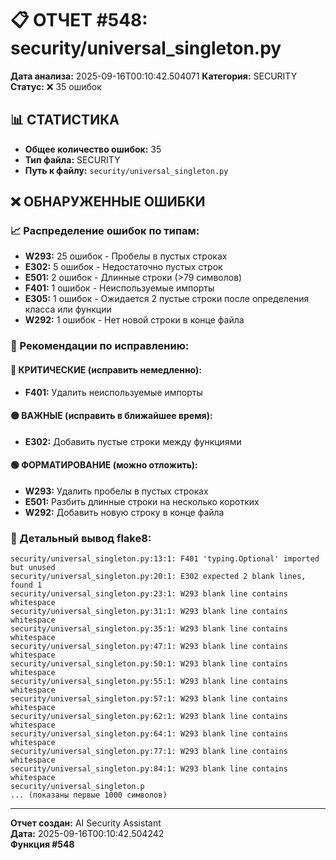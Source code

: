 # 📋 ОТЧЕТ #548: security/universal_singleton.py

**Дата анализа:** 2025-09-16T00:10:42.504071
**Категория:** SECURITY
**Статус:** ❌ 35 ошибок

## 📊 СТАТИСТИКА

- **Общее количество ошибок:** 35
- **Тип файла:** SECURITY
- **Путь к файлу:** `security/universal_singleton.py`

## ❌ ОБНАРУЖЕННЫЕ ОШИБКИ

### 📈 Распределение ошибок по типам:

- **W293:** 25 ошибок - Пробелы в пустых строках
- **E302:** 5 ошибок - Недостаточно пустых строк
- **E501:** 2 ошибок - Длинные строки (>79 символов)
- **F401:** 1 ошибок - Неиспользуемые импорты
- **E305:** 1 ошибок - Ожидается 2 пустые строки после определения класса или функции
- **W292:** 1 ошибок - Нет новой строки в конце файла

### 🎯 Рекомендации по исправлению:

#### 🔴 КРИТИЧЕСКИЕ (исправить немедленно):
- **F401:** Удалить неиспользуемые импорты

#### 🟡 ВАЖНЫЕ (исправить в ближайшее время):
- **E302:** Добавить пустые строки между функциями

#### 🟢 ФОРМАТИРОВАНИЕ (можно отложить):
- **W293:** Удалить пробелы в пустых строках
- **E501:** Разбить длинные строки на несколько коротких
- **W292:** Добавить новую строку в конце файла

### 📝 Детальный вывод flake8:

```
security/universal_singleton.py:13:1: F401 'typing.Optional' imported but unused
security/universal_singleton.py:20:1: E302 expected 2 blank lines, found 1
security/universal_singleton.py:23:1: W293 blank line contains whitespace
security/universal_singleton.py:31:1: W293 blank line contains whitespace
security/universal_singleton.py:35:1: W293 blank line contains whitespace
security/universal_singleton.py:47:1: W293 blank line contains whitespace
security/universal_singleton.py:50:1: W293 blank line contains whitespace
security/universal_singleton.py:55:1: W293 blank line contains whitespace
security/universal_singleton.py:57:1: W293 blank line contains whitespace
security/universal_singleton.py:62:1: W293 blank line contains whitespace
security/universal_singleton.py:64:1: W293 blank line contains whitespace
security/universal_singleton.py:77:1: W293 blank line contains whitespace
security/universal_singleton.py:84:1: W293 blank line contains whitespace
security/universal_singleton.p
... (показаны первые 1000 символов)
```

---
**Отчет создан:** AI Security Assistant  
**Дата:** 2025-09-16T00:10:42.504242  
**Функция #548**

